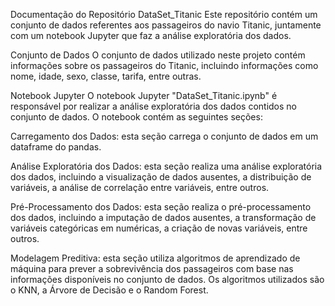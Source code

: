 Documentação do Repositório DataSet_Titanic
Este repositório contém um conjunto de dados referentes aos passageiros do navio Titanic, juntamente com um notebook Jupyter que faz a análise exploratória dos dados.

Conjunto de Dados
O conjunto de dados utilizado neste projeto contém informações sobre os passageiros do Titanic, incluindo informações como nome, idade, sexo, classe, tarifa, entre outras.

Notebook Jupyter
O notebook Jupyter "DataSet_Titanic.ipynb" é responsável por realizar a análise exploratória dos dados contidos no conjunto de dados. O notebook contém as seguintes seções:

Carregamento dos Dados: esta seção carrega o conjunto de dados em um dataframe do pandas.

Análise Exploratória dos Dados: esta seção realiza uma análise exploratória dos dados, incluindo a visualização de dados ausentes, a distribuição de variáveis, a análise de correlação entre variáveis, entre outros.

Pré-Processamento dos Dados: esta seção realiza o pré-processamento dos dados, incluindo a imputação de dados ausentes, a transformação de variáveis categóricas em numéricas, a criação de novas variáveis, entre outros.

Modelagem Preditiva: esta seção utiliza algoritmos de aprendizado de máquina para prever a sobrevivência dos passageiros com base nas informações disponíveis no conjunto de dados. Os algoritmos utilizados são o KNN, a Árvore de Decisão e o Random Forest.
